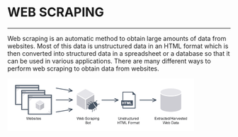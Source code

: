 # WEB SCRAPING
----
Web scraping is an automatic method to obtain large amounts of data from websites. Most of this data is unstructured data in an HTML format which is then converted into structured data in a spreadsheet or a database so that it can be used in various applications. There are many different ways to perform web scraping to obtain data from websites.

![img](https://github.com/RAJGUPTA28/QuickNLP-TextInspect/blob/main/WebScraping/download.png)
